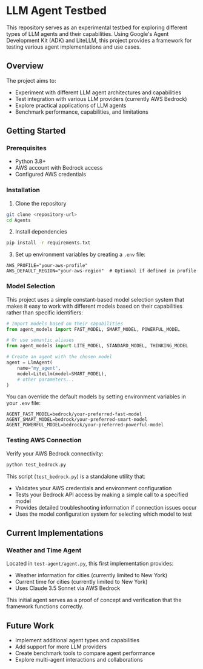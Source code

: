 # LLM Agent Testbed

This repository serves as an experimental testbed for exploring different types of LLM agents and their capabilities. Using Google's Agent Development Kit (ADK) and LiteLLM, this project provides a framework for testing various agent implementations and use cases.

## Overview

The project aims to:
- Experiment with different LLM agent architectures and capabilities
- Test integration with various LLM providers (currently AWS Bedrock)
- Explore practical applications of LLM agents
- Benchmark performance, capabilities, and limitations

## Getting Started

### Prerequisites

- Python 3.8+
- AWS account with Bedrock access
- Configured AWS credentials

### Installation

1. Clone the repository
```bash
git clone <repository-url>
cd Agents
```

2. Install dependencies
```bash
pip install -r requirements.txt
```

3. Set up environment variables by creating a `.env` file:
```
AWS_PROFILE="your-aws-profile"
AWS_DEFAULT_REGION="your-aws-region"  # Optional if defined in profile
```

### Model Selection

This project uses a simple constant-based model selection system that makes it easy to work with different models based on their capabilities rather than specific identifiers:

```python
# Import models based on their capabilities
from agent_models import FAST_MODEL, SMART_MODEL, POWERFUL_MODEL

# Or use semantic aliases
from agent_models import LITE_MODEL, STANDARD_MODEL, THINKING_MODEL

# Create an agent with the chosen model
agent = LlmAgent(
    name="my_agent",
    model=LiteLlm(model=SMART_MODEL),
    # other parameters...
)
```

You can override the default models by setting environment variables in your `.env` file:
```
AGENT_FAST_MODEL=bedrock/your-preferred-fast-model
AGENT_SMART_MODEL=bedrock/your-preferred-smart-model
AGENT_POWERFUL_MODEL=bedrock/your-preferred-powerful-model
```

### Testing AWS Connection

Verify your AWS Bedrock connectivity:
```bash
python test_bedrock.py
```

This script (`test_bedrock.py`) is a standalone utility that:
- Validates your AWS credentials and environment configuration
- Tests your Bedrock API access by making a simple call to a specified model
- Provides detailed troubleshooting information if connection issues occur
- Uses the model configuration system for selecting which model to test

## Current Implementations

### Weather and Time Agent

Located in `test-agent/agent.py`, this first implementation provides:
- Weather information for cities (currently limited to New York)
- Current time for cities (currently limited to New York)
- Uses Claude 3.5 Sonnet via AWS Bedrock

This initial agent serves as a proof of concept and verification that the framework functions correctly.

## Future Work

- Implement additional agent types and capabilities
- Add support for more LLM providers
- Create benchmark tools to compare agent performance
- Explore multi-agent interactions and collaborations